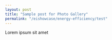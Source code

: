 ```yaml
---
layout: post
title: "Sample post for Photo Gallery"
permalink: "/eishowcase/energy-efficiency/test"
---
```

Lorem ipsum sit amet
